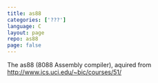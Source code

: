 ```yaml
---
title: as88
categories: ['???']
language: C
layout: page
repo: as88
page: false
---
```


The as88 (8088 Assembly compiler), aquired from <http://www.ics.uci.edu/~bic/courses/51/>
